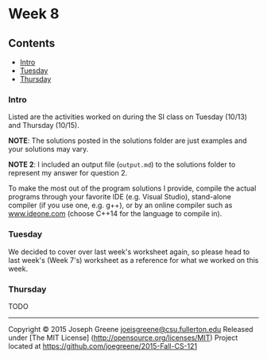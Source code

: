 # Week 8

## Contents
- [Intro](#intro)
- [Tuesday](#tuesday)
- [Thursday](#thursday)
    
### Intro
Listed are the activities worked on during the SI class on Tuesday (10/13) and Thursday (10/15).

__NOTE__: The solutions posted in the solutions folder are just examples and your solutions may vary.

__NOTE 2__: I included an output file (`output.md`) to the solutions folder to represent my answer for question 2.

To make the most out of the program solutions I provide, compile the actual programs through your 
favorite IDE (e.g. Visual Studio), stand-alone compiler (if you use one, e.g. g++), or by an 
online compiler such as www.ideone.com (choose C++14 for the language to compile in).

### Tuesday
We decided to cover over last week's worksheet again, so please head to last week's (Week 7's) worksheet as a 
reference for what we worked on this week.

### Thursday
TODO

-------------------------------------------------------------------------------

Copyright &copy; 2015 Joseph Greene <joeisgreene@csu.fullerton.edu>
Released under [The MIT License] (http://opensource.org/licenses/MIT)
Project located at <https://github.com/joegreene/2015-Fall-CS-121>
